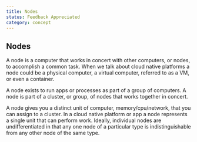 ```yaml
---
title: Nodes
status: Feedback Appreciated
category: concept
---
```

## Nodes

A node is a computer that works in concert with other computers, or nodes, to accomplish a common task. When we talk about cloud native platforms a node could be a physical computer, a virtual computer, referred to as a VM, or even a container.

A node exists to run apps or processes as part of a group of computers. A node is part of a cluster, or group, of nodes that works together in concert.

A node gives you a distinct unit of computer, memory/cpu/network, that you can assign to a cluster. In a cloud native platform or app a node represents a single unit that can perform work. Ideally, individual nodes are undifferentiated in that any one node of a particular type is indistinguishable from any other node of the same type.

